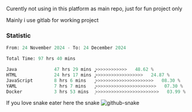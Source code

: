 Curently not using in this platform as main repo, just for fun project only

Mainly i use gitlab for working project

### Statistic
<!--START_SECTION:waka-->

```python
From: 24 November 2024 - To: 24 December 2024

Total Time: 97 hrs 40 mins

Java              47 hrs 29 mins  ͎͎͎͎͎͎͎͎͎͎͎͎͕>>>>>>>>>>>>   48.62 %
HTML              24 hrs 17 mins  ͎͎͎͎͎͎͕>>>>>>>>>>>>>>>>>>   24.87 %
JavaScript        8 hrs 6 mins    ͎͎͙>>>>>>>>>>>>>>>>>>>>>>   08.30 %
YAML              7 hrs 7 mins    ͎̞>>>>>>>>>>>>>>>>>>>>>>>   07.30 %
Docker            3 hrs 53 mins   ͎>>>>>>>>>>>>>>>>>>>>>>>>   03.99 %
```

<!--END_SECTION:waka-->

If you love snake eater here the snake 
<picture>
  <source media="(prefers-color-scheme: dark)" srcset="https://github.com/pradana4648/pradana4648/blob/c0566a83ca6ea5f2e46bab00e717c4c82b4b5c4c/github-contribution-grid-snake-dark.svg" />
  <source media="(prefers-color-scheme: light)" srcset="https://github.com/pradana4648/pradana4648/blob/c0566a83ca6ea5f2e46bab00e717c4c82b4b5c4c/github-contribution-grid-snake.svg" />
  <img alt="github-snake" src="https://github.com/pradana4648/pradana4648/blob/c0566a83ca6ea5f2e46bab00e717c4c82b4b5c4c/github-contribution-grid-snake.svg" />
</picture>
